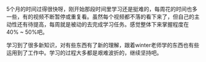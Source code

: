 5个月的时间过得很快呀，刚开始那段时间里学习还是挺难的，每周花的时间也多一些，有的视频不断暂停或重复看。虽然每个视频都不落的看下来了，但自己的主动性还有待提高，每周就是被动的去完成学习任务。感觉整体下来掌握程度在40% ~ 50%吧。

学习到了很多新知识，对有些东西有了新的理解，跟着winter老师学的东西也有些运用到了工作中。学习的过程大多都是艰难波折的，继续坚持吧。